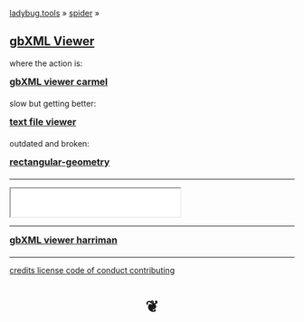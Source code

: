 <style>

#menu p { margin: 0 }

h3 { margin: 0 0 20px 0 ; }

#ifrMenuSub { height: 50px; }

</style>


[ladybug.tools]( https://ladybug.tools ) &raquo; [spider]( http://ladybug.tools/spider ) &raquo;

## [gbXML Viewer]( index.html )
<!--
#### [README / home page]( #README.md )
-->

where the action is:
### [gbXML viewer carmel]( #plugins/display-gbjson.html )

slow but getting better:
### [text file viewer]( #plugins/gbxml-file-viewer.html 'be gentle, the large text files tend to freeze the browser for a ong time' )

outdated and broken:
### [rectangular-geometry ]( #../../rectangular-geometry/r1/read-gbxml-rectangular-geometry.html )



***

<div id = "divMenuSub" ></div>

<iframe id = "ifrMenuSub" class = "iframeMenu" src=mnu-default.html  ></iframe>


<!--

### [markdown help]( #./pages/markdown-help.md )


### [threejs basic]( #./plugins/threejs-basic.html ) [&#x1F5D7;]( ./plugin/threejs-basic.html "Run full screen" )

-->
***

### [gbXML viewer harriman]( #../harriman/select-xml/display-gbjson.html )

***

[credits         ]( #../../../pages/credits.md "Nice peeps!" )
[license         ]( #../../../pages/license.md "Do as you please" )
[code of conduct ]( #../../../pages/code-of-conduct.md "Play hard and play fair" )
[contributing    ]( #../../../pages/contributing.md "How to get started" )

<h1 style=text-align:center; > &#x2766; </h1>